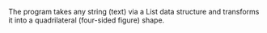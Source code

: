 The program takes any string (text) via a List data structure and transforms it into a quadrilateral (four-sided figure) shape. ⁣
